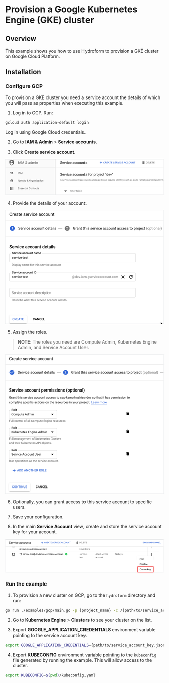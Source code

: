 # Provision a Google Kubernetes Engine (GKE) cluster

## Overview

This example shows you how to use Hydroform to provision a GKE cluster on Google Cloud Platform.

## Installation

### Configure GCP

To provision a GKE cluster you need a service account the details of which you will pass as properties when executing this example.

1. Log in to GCP. Run:

```bash
gcloud auth application-default login
```

Log in using Google Cloud credentials.

2. Go to **IAM & Admin** > **Service accounts**.

3. Click **Create service account**.

![Create Account](./assets/create-account-gke.png)

4. Provide the details of your account.

![Account Details](./assets/add-details-gke.png)

5. Assign the roles.

>**NOTE**: The roles you need are Compute Admin, Kubernetes Engine Admin, and Service Account User.

![Assign Roles](./assets/assign-roles.png)

6. Optionally, you can grant access to this service account to specific users.

7. Save your configuration.

8. In the main **Service Account**  view, create and store the service account key for your account.

![Create key](./assets/create-account-key-gke.png)

### Run the example

1. To provision a new cluster on GCP, go to the `hydroform` directory and run:

```bash
go run ./examples/gcp/main.go -p {project_name} -c /{path/to/service_account_key.json}
```

2. Go to **Kubernetes Engine** > **Clusters** to see your cluster on the list.

3. Export **GOOGLE_APPLICATION_CREDENTIALS** environment variable pointing to the service account key.  

```bash
export GOOGLE_APPLICATION_CREDENTIALS={path/to/service_account_key.json}
```

4. Export **KUBECONFIG** environment variable pointing to the `kubeconfig` file generated by running the example. This will allow access to the cluster.

```bash
export KUBECONFIG=$(pwd)/kubeconfig.yaml
```
